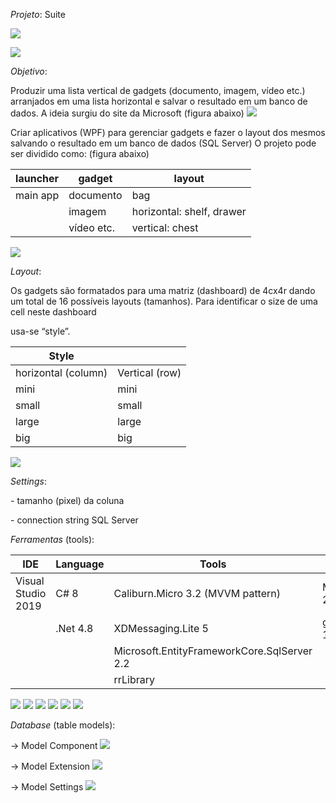 *Projeto*: Suite

![](Docs/media/73b1518089c9bf2b6b6d0dec5b38286f.jpg)

![](Docs/media/48edbf6725eabd4e44f7351b30205604.png)

*Objetivo*:

Produzir uma lista vertical de gadgets (documento, imagem, vídeo etc.)
arranjados em uma lista horizontal e salvar o resultado em um banco de dados. A
ideia surgiu do site da Microsoft (figura abaixo)
![](Docs/media/1dfbcb5311ca040aef14ec476ce203ba.jpg)

Criar aplicativos (WPF) para gerenciar gadgets e fazer o layout dos mesmos
salvando o resultado em um banco de dados (SQL Server) O projeto pode ser
dividido como: (figura abaixo)

| launcher | gadget     | layout                    |
|----------|------------|---------------------------|
| main app | documento  | bag                       |
|          | imagem     | horizontal: shelf, drawer |
|          | vídeo etc. | vertical: chest           |

![](Docs/media/c6a66df256daf27eb3648ed684493f9e.jpg)

*Layout*:

Os gadgets são formatados para uma matriz (dashboard) de 4cx4r dando um total de
16 possíveis layouts (tamanhos). Para identificar o size de uma cell neste
dashboard

usa-se “style”.

| Style               |                |
|---------------------|----------------|
| horizontal (column) | Vertical (row) |
| mini                | mini           |
| small               | small          |
| large               | large          |
| big                 | big            |

![](Docs/media/b1ce885d52718db50b27de09967fbb05.jpg)

*Settings*:

\- tamanho (pixel) da coluna

\- connection string SQL Server

*Ferramentas* (tools):

| IDE                | Language   | Tools                                       | UI                       |
|--------------------|------------|---------------------------------------------|--------------------------|
| Visual Studio 2019 | C\# 8      | Caliburn.Micro 3.2 (MVVM pattern)           | MaterialDesignThemes 2.5 |
|                    | .Net 4.8   | XDMessaging.Lite 5                          | gong-wpf-dragdrop 1.1    |
|                    |            | Microsoft.EntityFrameworkCore.SqlServer 2.2 |                          |
|                    |            | rrLibrary                                   |                          |

![](Docs/media/SuiteGadgetDocument.jpg)
![](Docs/media/SuiteGadgetImage.jpg)
![](Docs/media/SuiteLayoutBag.jpg)
![](Docs/media/SuiteLayoutShelf.jpg)
![](Docs/media/SuiteLayoutDrawer.jpg)
![](Docs/media/SuiteLayoutChest.jpg)

*Database* (table models):

-> Model Component
![](Docs/media/ModelComponent.jpg)

-> Model Extension
![](Docs/media/ModelExtension.jpg)

-> Model Settings
![](Docs/media/ModelSettings.jpg)